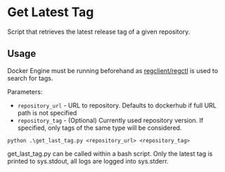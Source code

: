 # Get Latest Tag

Script that retrieves the latest release tag of a given repository.

## Usage

Docker Engine must be running beforehand as [regclient/regctl](https://hub.docker.com/r/regclient/regctl) is used to search for tags.

Parameters:
* ``repository_url`` - URL to repository. Defaults to dockerhub if full URL path is not specified
* ``repository_tag`` - (Optional) Currently used repository version. If specified, only tags of the same type will be considered.

```commandline
python .\get_last_tag.py <repository_url> <repository_tag>
```

get_last_tag.py can be called within a bash script. Only the latest tag is printed to sys.stdout, all logs are logged into sys.stderr.

## 